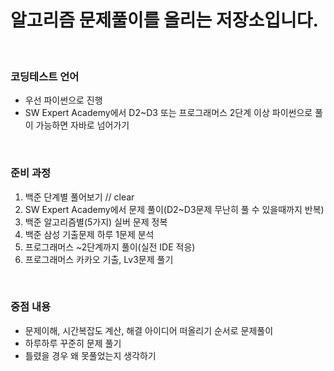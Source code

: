 # 알고리즘 문제풀이를 올리는 저장소입니다.
<br>

### 코딩테스트 언어
 - 우선 파이썬으로 진행
 - SW Expert Academy에서 D2~D3 또는 프로그래머스 2단계 이상 파이썬으로 풀이 가능하면 자바로 넘어가기
 
<br>

### 준비 과정
1. 백준 단계별 풀어보기 // clear
2. SW Expert Academy에서 문제 풀이(D2~D3문제 무난히 풀 수 있을때까지 반복)
3. 백준 알고리즘별(5가지) 실버 문제 정복
4. 백준 삼성 기출문제 하루 1문제 분석
5. 프로그래머스 ~2단계까지 풀이(실전 IDE 적응)
6. 프로그래머스 카카오 기출, Lv3문제 풀기

<br> 

### 중점 내용
- 문제이해, 시간복잡도 계산, 해결 아이디어 떠올리기 순서로 문제풀이
- 하루하루 꾸준히 문제 풀기
- 틀렸을 경우 왜 못풀었는지 생각하기
<br>

    
